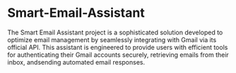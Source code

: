 # Smart-Email-Assistant
The Smart Email Assistant project is a sophisticated solution developed to optimize email management by seamlessly integrating with Gmail via its official API. This assistant is engineered to provide users with efficient tools for authenticating their Gmail accounts securely, retrieving emails from their inbox, andsending automated email responses.
